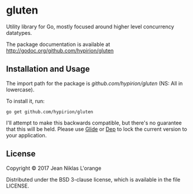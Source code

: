 # gluten

Utility library for Go, mostly focused around higher level concurrency
datatypes.

The package documentation is available at
http://godoc.org/github.com/hypirion/gluten

## Installation and Usage

The import path for the package is *github.com/hypirion/gluten* (NS: All in
lowercase).

To install it, run:

```shell
go get github.com/hypirion/gluten
```

I'll attempt to make this backwards compatible, but there's no guarantee that
this will be held. Please use [Glide](http://glide.sh/)
or [Dep](https://github.com/golang/dep) to lock the current version to your
application.

## License

Copyright © 2017 Jean Niklas L'orange

Distributed under the BSD 3-clause license, which is available in the file
LICENSE.

